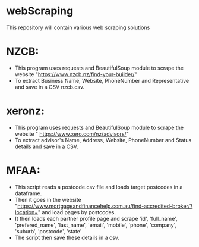 # webScraping
This repository will contain various web scraping solutions

# NZCB:
- This program uses requests and BeautifulSoup module to scrape the website "https://www.nzcb.nz/find-your-builder/"
- To extract Business Name, Website, PhoneNumber and Representative and save in a CSV nzcb.csv.

# xeronz:
- This program uses requests and BeautifulSoup module to scrape the website " https://www.xero.com/nz/advisors/"
- To extract advisor's Name, Address, Website, PhoneNumber and Status details and save in a CSV.

# MFAA:
- This script reads a postcode.csv file and loads target postcodes in a dataframe. 
- Then it goes in the website "https://www.mortgageandfinancehelp.com.au/find-accredited-broker/?location=" and load pages by postcodes.
- It then loads each partner profile page and scrape 'id', 'full_name', 'prefered_name', 'last_name', 'email', 'mobile', 'phone', 'company', 'suburb', 'postcode', 'state'
- The script then save these details in a csv.
